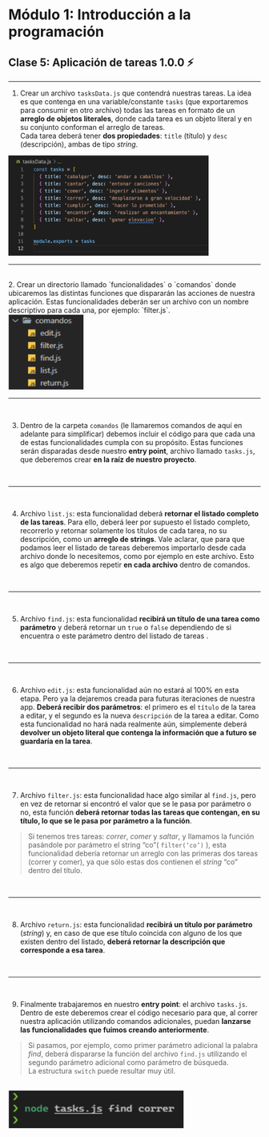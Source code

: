 # **Módulo 1: Introducción a la programación**
## **Clase 5: Aplicación de tareas 1.0.0** ⚡️
--- 

1. Crear un archivo `tasksData.js` que contendrá nuestras tareas.
La idea es que contenga en una variable/constante `tasks` (que exportaremos para consumir en otro archivo) todas las tareas en formato de un **arreglo de objetos literales**, donde cada tarea es un objeto literal y en su conjunto conforman el arreglo de tareas.  
Cada tarea deberá tener **dos propiedades**: `title` (título) y `desc` (descripción), ambas de tipo _string_.


<img src="../../../images/tasks_data.png" alt="tasks data" height="200" width="400" />
    

<br>

---
<br>
2. Crear un directorio llamado `funcionalidades` o `comandos` donde ubicaremos las distintas funciones que dispararán las acciones de nuestra aplicación. Estas funcionalidades deberán ser un archivo con un nombre descriptivo para cada una, por ejemplo: `filter.js`.

<br>


<img src="../../../images/commands.png" alt="commands folder" height="150" width="150" />


<br>

---
<br>

3. Dentro de la carpeta `comandos` (le llamaremos comandos de aquí en adelante para simplificar) debemos incluir el código para que cada una de estas funcionalidades cumpla con su propósito. Estas funciones serán disparadas desde nuestro **entry point**, archivo llamado `tasks.js`, que deberemos crear **en la raíz de nuestro proyecto**.

<br>

---
<br>

4. Archivo `list.js`: esta funcionalidad deberá **retornar el listado completo de las tareas**. Para ello, deberá leer por supuesto el listado completo, recorrerlo y retornar solamente los títulos de cada tarea, no su descripción, como un **arreglo de strings**.
Vale aclarar, que para que podamos leer el listado de tareas deberemos importarlo desde cada archivo donde lo necesitemos, como por ejemplo en este archivo. Esto es algo que deberemos repetir **en cada archivo** dentro de comandos.

<br>

---
<br>

5. Archivo `find.js`: esta funcionalidad **recibirá un título de una tarea como parámetro** y deberá retornar un `true` o `false` dependiendo de si encuentra o este parámetro dentro del listado de tareas .

<br>

---
<br>

6. Archivo `edit.js`: esta funcionalidad aún no estará al 100% en esta etapa. Pero ya la dejaremos creada para futuras iteraciones de nuestra app. **Deberá recibir dos parámetros**: el primero es el `título` de la tarea a editar, y el segundo es la nueva `descripción` de la tarea a editar. Como esta funcionalidad no hará nada realmente aún, simplemente deberá **devolver un objeto literal que contenga la información que a futuro se guardaría en la tarea**.

<br>

---
<br>

7. Archivo `filter.js`: esta funcionalidad hace algo similar al `find.js`, pero en vez de retornar si encontró el valor que se le pasa por parámetro o no, esta función **deberá retornar todas las tareas que contengan, en su título, lo que se le pasa por parámetro a la función**.
>Si tenemos tres tareas: _correr_, _comer_ y _saltar_, y llamamos la función pasándole por parámetro el string “co”( `filter(‘co’)` ), esta funcionalidad debería retornar un arreglo con las primeras dos tareas (correr y comer), ya que sólo estas dos contienen el _string_ “co” dentro del título.

<br>

---
<br>

8. Archivo `return.js`: esta funcionalidad **recibirá un título por parámetro** (_string_) y, en caso de que ese título coincida con alguno de los que existen dentro del listado, **deberá retornar la descripción que corresponde a esa tarea**.

<br>

---
<br>

9. Finalmente trabajaremos en nuestro **entry point**: el archivo `tasks.js`.
Dentro de este deberemos crear el código necesario para que, al correr nuestra aplicación utilizando comandos adicionales, puedan **lanzarse las funcionalidades que fuimos creando anteriormente**.
>Si pasamos, por ejemplo, como primer parámetro adicional la palabra _find_, deberá dispararse la función del archivo `find.js` utilizando el segundo parámetro adicional como parámetro de búsqueda.  
>La estructura `switch` puede resultar muy útil.

<br>

<img src="../../../images/tasks_find_correr.png" alt="node example" height="75" width="350" /> 

